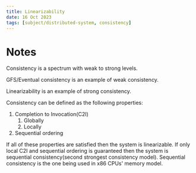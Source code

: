 ```yaml
---
title: Linearizability
date: 16 Oct 2023
tags: [subject/distributed-system, consistency]
---
```


# Notes

Consistency is a spectrum with weak to strong levels.

GFS/Eventual consistency is an example of weak consistency.

Linearizability is an example of strong consistency.

Consistency can be defined as the following properties:

1. Completion to Invocation(C2I)
    1. Globally
    2. Locally
2. Sequential ordering

If all of these properties are satisfied then the system is linearizable.
If only local C2I and sequential ordering is guaranteed then the system is sequential consistency(second strongest consistency model). Sequential consistency is the one being used in x86 CPUs' memory model.
